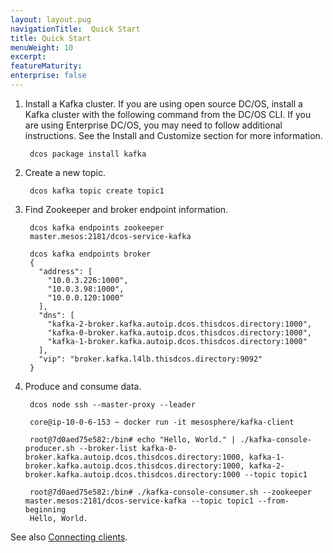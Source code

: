 ```yaml
---
layout: layout.pug
navigationTitle:  Quick Start
title: Quick Start
menuWeight: 10
excerpt:
featureMaturity:
enterprise: false
---
```


<!-- This source repo for this topic is https://github.com/mesosphere/dcos-commons -->


1. Install a Kafka cluster. If you are using open source DC/OS, install a Kafka cluster with the following command from the DC/OS CLI. If you are using Enterprise DC/OS, you may need to follow additional instructions. See the Install and Customize section for more information.

        dcos package install kafka


1. Create a new topic.

        dcos kafka topic create topic1


1. Find Zookeeper and broker endpoint information.

        dcos kafka endpoints zookeeper
        master.mesos:2181/dcos-service-kafka

        dcos kafka endpoints broker
        {
          "address": [
            "10.0.3.226:1000",
            "10.0.3.98:1000",
            "10.0.0.120:1000"
          ],
          "dns": [
            "kafka-2-broker.kafka.autoip.dcos.thisdcos.directory:1000",
            "kafka-0-broker.kafka.autoip.dcos.thisdcos.directory:1000",
            "kafka-1-broker.kafka.autoip.dcos.thisdcos.directory:1000"
          ],
          "vip": "broker.kafka.l4lb.thisdcos.directory:9092"
        }

1. Produce and consume data.

        dcos node ssh --master-proxy --leader

        core@ip-10-0-6-153 ~ docker run -it mesosphere/kafka-client

        root@7d0aed75e582:/bin# echo "Hello, World." | ./kafka-console-producer.sh --broker-list kafka-0-broker.kafka.autoip.dcos.thisdcos.directory:1000, kafka-1-broker.kafka.autoip.dcos.thisdcos.directory:1000, kafka-2-broker.kafka.autoip.dcos.thisdcos.directory:1000 --topic topic1

        root@7d0aed75e582:/bin# ./kafka-console-consumer.sh --zookeeper master.mesos:2181/dcos-service-kafka --topic topic1 --from-beginning
        Hello, World.


See also [Connecting clients][1].

 [1]: https://docs.mesosphere.com/service-docs/kafka/connecting-clients/
